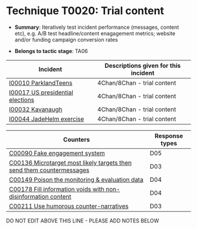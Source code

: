 # Technique T0020: Trial content

* **Summary**: Iteratively test incident performance (messages, content etc), e.g. A/B test headline/content enagagement metrics; website and/or funding campaign conversion rates

* **Belongs to tactic stage**: TA06


| Incident | Descriptions given for this incident |
| -------- | -------------------- |
| [I00010 ParklandTeens](../incidents/I00010.md) | 4Chan/8Chan - trial content |
| [I00017 US presidential elections](../incidents/I00017.md) | 4Chan/8Chan - trial content |
| [I00032 Kavanaugh](../incidents/I00032.md) | 4Chan/8Chan - trial content |
| [I00044 JadeHelm exercise](../incidents/I00044.md) | 4Chan/8Chan - trial content |



| Counters | Response types |
| -------- | -------------- |
| [C00090 Fake engagement system](../counters/C00090.md) | D05 |
| [C00136 Microtarget most likely targets then send them countermessages](../counters/C00136.md) | D03 |
| [C00149 Poison the monitoring & evaluation data](../counters/C00149.md) | D04 |
| [C00178 Fill information voids with non-disinformation content](../counters/C00178.md) | D04 |
| [C00211 Use humorous counter-narratives](../counters/C00211.md) | D03 |


DO NOT EDIT ABOVE THIS LINE - PLEASE ADD NOTES BELOW